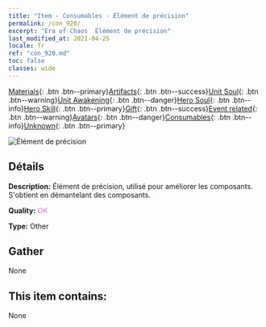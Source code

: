 ```yaml
---
title: "Item - Consumables - Élément de précision"
permalink: /con_920/
excerpt: "Era of Chaos  Élément de précision"
last_modified_at: 2021-04-25
locale: fr
ref: "con_920.md"
toc: false
classes: wide
---
```

 [Materials](/ItemsFR/){: .btn .btn--primary}[Artifacts](/ItemsFR/Artifacts/){: .btn .btn--success}[Unit Soul](/ItemsFR/UnitSoul/){: .btn .btn--warning}[Unit Awakening](/ItemsFR/UnitAwakening/){: .btn .btn--danger}[Hero Soul](/ItemsFR/HeroSoul/){: .btn .btn--info}[Hero Skill](/ItemsFR/HeroSkill/){: .btn .btn--primary}[Gift](/ItemsFR/Gift/){: .btn .btn--success}[Event related](/ItemsFR/Events/){: .btn .btn--warning}[Avatars](/ItemsFR/Avatars/){: .btn .btn--danger}[Consumables](/ItemsFR/Consumables/){: .btn .btn--info}[Unknown](/ItemsFR/Unknown/){: .btn .btn--primary}

 ![Élément de précision](/images/t/i_40008.png)

## Détails
 **Description:** Élément de précision, utilisé pour améliorer les composants. S'obtient en démantelant des composants.

 **Quality:** <span style="color: #DA70D6">OK</span>

 **Type:** Other

## Gather

  None

## This item contains:

  None


